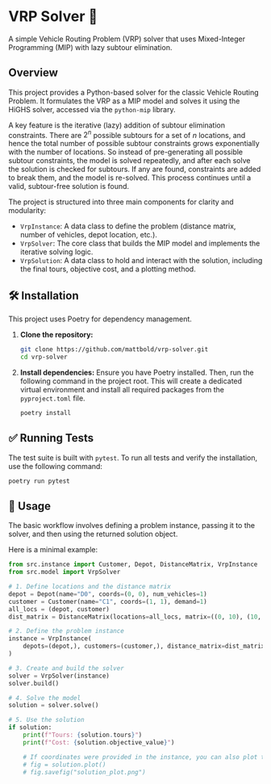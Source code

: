 # VRP Solver 🚚

A simple Vehicle Routing Problem (VRP) solver that uses Mixed-Integer Programming (MIP) with lazy subtour elimination.

## Overview

This project provides a Python-based solver for the classic Vehicle Routing Problem. It formulates the VRP as a MIP model and solves it using the HiGHS solver, accessed via the `python-mip` library.

A key feature is the iterative (lazy) addition of subtour elimination constraints. There are $2^n$ possible subtours for a set of $n$ locations, and hence the total number of possible subtour constraints grows exponentially with the number of locations. So instead of pre-generating all possible subtour constraints, the model is solved repeatedly, and after each solve the solution is checked for subtours. If any are found, constraints are added to break them, and the model is re-solved. This process continues until a valid, subtour-free solution is found.

The project is structured into three main components for clarity and modularity:

-  `VrpInstance`: A data class to define the problem (distance matrix, number of vehicles, depot location, etc.).
-  `VrpSolver`: The core class that builds the MIP model and implements the iterative solving logic.
-  `VrpSolution`: A data class to hold and interact with the solution, including the final tours, objective cost, and a plotting method.

## 🛠️ Installation

This project uses Poetry for dependency management.

1.  **Clone the repository:**
    ```bash
    git clone https://github.com/mattbold/vrp-solver.git
    cd vrp-solver
    ```

2.  **Install dependencies:**
    Ensure you have Poetry installed. Then, run the following command in the project root. This will create a dedicated virtual environment and install all required packages from the `pyproject.toml` file.
    ```bash
    poetry install
    ```

## ✅ Running Tests

The test suite is built with `pytest`. To run all tests and verify the installation, use the following command:

```bash
poetry run pytest
```

## 🚀 Usage

The basic workflow involves defining a problem instance, passing it to the solver, and then using the returned solution object.

Here is a minimal example:
```python
from src.instance import Customer, Depot, DistanceMatrix, VrpInstance
from src.model import VrpSolver

# 1. Define locations and the distance matrix
depot = Depot(name="D0", coords=(0, 0), num_vehicles=1)
customer = Customer(name="C1", coords=(1, 1), demand=1)
all_locs = (depot, customer)
dist_matrix = DistanceMatrix(locations=all_locs, matrix=((0, 10), (10, 0)))

# 2. Define the problem instance
instance = VrpInstance(
    depots=(depot,), customers=(customer,), distance_matrix=dist_matrix
)

# 3. Create and build the solver
solver = VrpSolver(instance)
solver.build()

# 4. Solve the model
solution = solver.solve()

# 5. Use the solution
if solution:
    print(f"Tours: {solution.tours}")
    print(f"Cost: {solution.objective_value}")

    # If coordinates were provided in the instance, you can also plot the solution
    # fig = solution.plot()
    # fig.savefig("solution_plot.png")
```
